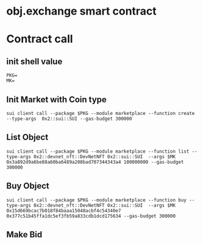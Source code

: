 # obj.exchange smart contract

# Contract call
## init shell value
```shell
PKG=
MK=
```


## Init Market with Coin type
```shell
sui client call --package $PKG --module marketplace --function create --type-args  0x2::sui::SUI --gas-budget 300000
```

## List Object

```shell
sui client call --package $PKG --module marketplace --function list --type-args 0x2::devnet_nft::DevNetNFT 0x2::sui::SUI  --args $MK 0x3a892d9a6be88a60ba6489a208bad707344343a4 100000000 --gas-budget 300000
```

## Buy Object

```shell
sui client call --package $PKG --module marketplace --function buy --type-args 0x2::devnet_nft::DevNetNFT 0x2::sui::SUI  --args $MK 0x15d669bcac7b018f84baaa15048acbf4c54340e7 0x377c51b45ffa1dc5ef3fb59a833cdb1dcd175634 --gas-budget 300000
```

## Make Bid
```shell

```
